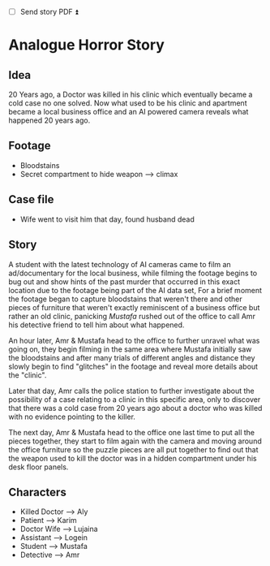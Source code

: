 - [ ] Send story PDF ⏫ 
# Analogue Horror Story
## Idea
20 Years ago, a Doctor was killed in his clinic which eventually became a cold case no one solved. Now what used to be his clinic and apartment became a local business office and an AI powered camera reveals what happened 20 years ago.
## Footage
- Bloodstains
- Secret compartment to hide weapon --> climax
## Case file
- Wife went to visit him that day, found husband dead
## Story

A student with the latest technology of AI cameras came to film an ad/documentary for the local business, while filming the footage begins to bug out and show hints of the past murder that occurred in this exact location due to the footage being part of the AI data set,
For a brief moment the footage began to capture bloodstains that weren't there and other pieces of furniture that weren't exactly reminiscent of a business office but rather an old clinic, panicking  *Mustafa* rushed out of the office to call Amr his detective friend to tell him about what happened.

An hour later, Amr & Mustafa head to the office to further unravel what was going on, they begin filming in the same area where Mustafa initially saw the bloodstains and after many trials of different angles and distance they slowly begin to find "glitches" in the footage and reveal more details about the "clinic". 

Later that day, Amr calls the police station to further investigate about the possibility of a case relating to a clinic in this specific area, only to discover that there was a cold case from 20 years ago about a doctor who was killed with no evidence pointing to the killer.

The next day, Amr & Mustafa head to the office one last time to put all the pieces together, they start to film again with the camera and moving around the office furniture so the puzzle pieces are all put together to find out that the weapon used to kill the doctor was in a hidden compartment under his desk floor panels.

## Characters
- Killed Doctor --> Aly
- Patient --> Karim
- Doctor Wife --> Lujaina
- Assistant --> Logein
- Student --> Mustafa
- Detective --> Amr